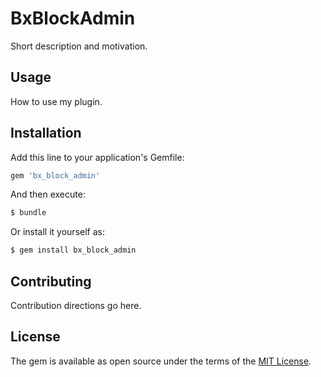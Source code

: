 # BxBlockAdmin
Short description and motivation.

## Usage
How to use my plugin.

## Installation
Add this line to your application's Gemfile:

```ruby
gem 'bx_block_admin'
```

And then execute:
```bash
$ bundle
```

Or install it yourself as:
```bash
$ gem install bx_block_admin
```

## Contributing
Contribution directions go here.

## License
The gem is available as open source under the terms of the [MIT License](https://opensource.org/licenses/MIT).
